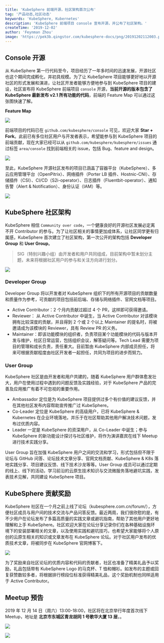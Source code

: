 ```yaml
---
title: 'KubeSphere 前端开源，社区架构首次公布'
tag: '产品动态,社区动态'
keywords: 'KubeSphere, Kubernetes'
description: 'KubeSphere 前端项目 console 宣布开源，并公布了社区架构。'
createTime: '2019-12-02'
author: 'Feynman Zhou'
image: 'https://pek3b.qingstor.com/kubesphere-docs/png/20191202112003.png'
---
```


## Console 开源

从 KubeSphere 第一行代码至今，项目经历了一年多时间的迅速发展，开源社区也这个期间完成孵化，并初具规模。为了让 KubeSphere 项目能够更好地以开源社区的形式发展和演进，让社区开发者能够方便地参与到 KubeSphere 项目的建设，社区宣布将 KubeSphere 前端项目 `console` 开源，**当前开源的版本包含了 KubeSphere 最新发布 v2.1 所有功能的代码**，前端的 Feature Map 可以通过这张图快速了解。

**Feature Map**

![](https://pek3b.qingstor.com/kubesphere-docs/png/20191202112003.png)

前端项目的代码已在 `github.com/kubesphere/console` 可见，欢迎大家 **Star + Fork**。此前已有多位社区用户与开发者表示，希望能参与到 KubeSphere 项目的前端贡献，现在大家已经可以从 `github.com/kubesphere/kubesphere/issues` 通过标签 `area/console` 找到前端相关的 issue，包括 Bug、feature and design。

![](https://pek3b.qingstor.com/kubesphere-docs/png/20191202111750.png)


至此，KubeSphere 开源社区发布的项目已涵盖了容器平台（KubeSphere）、多云应用管理平台（OpenPitrix）、网络插件（Porter LB 插件、Hostnic-CNI）、存储插件（CSI）、CI/CD（S2i-operator）、日志插件（Fluentbit-operator）、通知告警（Alert & Notification）、身份认证（IAM）等。


![](https://pek3b.qingstor.com/kubesphere-docs/png/20191202104556.png)

## KubeSphere 社区架构

KubeSphere 相信 `Community over code`，一个健康良好的开源社区发展必定离不开 Contributor 的参与。为了让社区相关的事情更加成体系，让社区同学更有归属感，KubeSphere 首次建立了社区架构，第一次公开的架构包括 **Developer Group** 和 **User Group**。

> SIG（特别兴趣小组）由开发者和用户共同组成，目前架构中暂未划分主题，未来将根据社区用户的参与和关注方向进行划分。

![](https://pek3b.qingstor.com/kubesphere-docs/png/20191202150115.png)

### Developer Group

Developer Group 将以开发者对 KubeSphere 组织下的所有开源项目的贡献数量和质量作为参考，可贡献的项目包括前后端、存储与网络插件、官网文档等项目。


- Active Contributor：2 个月内贡献过超过 4 个 PR，这样即可获得邀请。
- Reviewer： 从 Active Contributor 中诞生，当 Active Contributor 对该模块拥有比较深度的贡献，并且得到 2 个或 2 个以上 Maintainer 的提名时，将被邀请成为该模块的 Reviewer，具有 Review PR 的义务。
- Maintainer：即该功能模块的组织者，负责项目某个功能模块的代码与版本开发与维护，社区日常运营，包括组织会议，解答疑问等。Tech Lead 需要为项目的管理和成长负责，责任重大。目前暂由 KubeSphere 内部成员担任，将来可根据贡献程度由社区开发者一起担任，共同为项目的进步而努力。

### User Group

KubeSphere 社区是由开发者和用户共建的，随着 KubeSphere 用户群体愈发壮大，用户在使用过程中遇到的问题反馈及实践经验，对于 KubeSphere 产品的完善及应用推广有着不可忽视的重要作用。


- Ambassador 定位是为 KubeSphere 项目提供过多个有价值的建议反馈，并在其他社区发布内容帮助宣传推广过 KubeSphere。
- Co-Leader 定位是 KubeSphere 的高级用户，已将 KubeSphere & Kubernetes 在企业环境落地，并乐于在社区帮助其他用户解决技术问题，发布过优质内容。
- Leader 一定是 KubeSphere 的资深用户，从 Co-Leader 中诞生；参与 KubeSphere 的新功能设计探讨与社区维护，将作为演讲嘉宾在线下 Meetup 进行技术实践分享。


User Group 旨在加强 KubeSphere 用户之间的交流和学习，形式包括但不限于论坛与 GitHub 问答、论坛技术文章分享、官网文档贡献、KubeSphere & K8s 落地实践分享、项目建议反馈、线下技术沙龙等等。User Group 成员可以通过定期的线上、线下的活动，学习前沿的云原生技术知识与交流微服务落地避坑实践，发表技术见解，共同建设 KubeSphere 项目。


## KubeSphere 贡献奖励

KubeSphere 社区在一个月之前上线了论坛（kubesphere.com.cn/forum/），方便社区成员与用户间的技术交流与产品问答反馈。最近两周，我们很欣慰的是，有不少用户在论坛发布了多篇高质量的实践文章或避坑指南，帮助了其他用户更好地理解和上手 KubeSphere。社区欢迎大家在论坛分享记录你们在各种基础设施环境下的安装部署相关的文章，以及使用实践和避坑技巧，也希望大家能够将个人原创的云原生相关的知识或文章发布在 KubeSphere 论坛。对于社区用户发布的优质技术文章，将被同步在 KubeSphere 官网博客下。

![](https://pek3b.qingstor.com/kubesphere-docs/png/20191202142733.png)

为了奖励来自社区论坛的优质内容和代码的贡献者，社区也准备了精美礼品予以奖励，礼品包括带有 KubeSphere Logo 的马克杯、T 恤和帽衫。如发布的主题或回复获赞数较多者，将根据排行榜段位标准获得精美礼品，这个奖励机制也同样适用于 Active Contributor。

## Meetup 预告

2019 年 12 月 14 日（周六）13:00-18:00，社区将在北京举行年度首次线下 Meetup，地址是 **北京市东城区青龙胡同 1 号歌华大厦 13 层**，。

![](https://pek3b.qingstor.com/kubesphere-docs/png/20191202151552.png)



![](https://pek3b.qingstor.com/kubesphere-docs/png/20191202151751.png)
